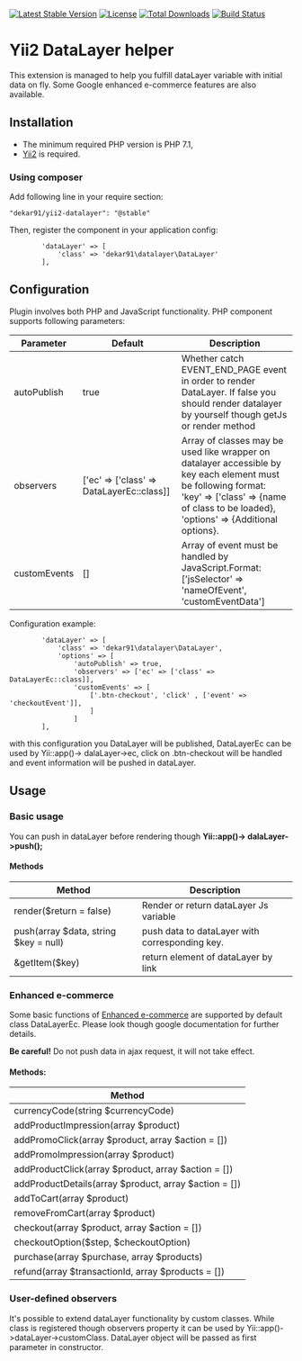 [![Latest Stable Version](https://poser.pugx.org/dekar91/yii2-datalayer/v/stable)](https://packagist.org/packages/dekar91/yii2-datalayer)
[![License](https://poser.pugx.org/dekar91/yii2-datalayer/license)](https://packagist.org/packages/dekar91/yii2-datalayer)
[![Total Downloads](https://poser.pugx.org/dekar91/yii2-datalayer/downloads)](https://packagist.org/packages/dekar91/yii2-datalayer)
[![Build Status](https://travis-ci.org/dekar91/yii2-datalayer.svg?branch=master)](https://travis-ci.org/dekar91/yii2-datalayer)


# Yii2 DataLayer helper

This extension is managed to help you fulfill dataLayer variable with initial data on fly.
Some Google enhanced e-commerce features are also available.

## Installation
* The minimum required PHP version is PHP 7.1,
* [Yii2](https://www.yiiframework.com/) is required.
### Using composer
Add following line in your require section:
```
"dekar91/yii2-datalayer": "@stable"

```
Then, register the component in your application config:
```
        'dataLayer' => [
            'class' => 'dekar91\datalayer\DataLayer'
        ],
```


## Configuration
Plugin involves both PHP and JavaScript functionality. PHP component supports following parameters:

| Parameter  | Default | Description |
| ------------- | ------------- | ------------- |
| autoPublish  | true | Whether catch EVENT_END_PAGE event in order to render DataLayer. If false you should render datalayer by yourself though getJs or render method  |
| observers  | ['ec' => ['class' => DataLayerEc::class]] |Array of classes may be used like wrapper on datalayer accessible by key each element must be following format: 'key' => ['class' => {name of class to be loaded}, 'options' => {Additional options}.   |
| customEvents  | [] | Array of event must be handled by JavaScript.Format: ['jsSelector' => 'nameOfEvent', 'customEventData'] |

Configuration example:
```
        'dataLayer' => [
            'class' => 'dekar91\datalayer\DataLayer',
            'options' => [
                'autoPublish' => true,
                'observers' => ['ec' => ['class' => DataLayerEc::class]],
                'customEvents' => [
                    ['.btn-checkout', 'click' , ['event' => 'checkoutEvent']],
                    ]
                ]
        ],
```

with this configuration you DataLayer will be published, DataLayerEc can be used by Yii::app()-> dalaLayer->ec,
click on .btn-checkout will be handled and event information will be pushed in dataLayer.

## Usage
### Basic usage
You can push in dataLayer before rendering though **Yii::app()-> dalaLayer->push();**

#### Methods
| Method  | Description |
| ------------- | ------------- |
| render($return = false) | Render or return dataLayer Js variable |
| push(array $data, string $key = null) | push data to dataLayer with corresponding key. |
| &getItem($key) | return element of dataLayer by link |

### Enhanced e-commerce
Some basic functions of [Enhanced e-commerce](https://developers.google.com/analytics/devguides/collection/analyticsjs/enhanced-ecommerce) are supported by default class DataLayerEc.
 Please look though google documentation for further details.
 
**Be careful!** Do not push data in ajax request, it will not take effect.

#### Methods:
| Method  |
| ------------- |
|currencyCode(string $currencyCode)|
|addProductImpression(array $product)|
|addPromoClick(array $product, array $action = [])|
|addPromoImpression(array $product)|
|addProductClick(array $product, array $action = [])|
|addProductDetails(array $product, array $action = [])|
|addToCart(array $product)|
|removeFromCart(array $product)|
|checkout(array $product, array $action = [])|
|checkoutOption($step, $checkoutOption)|
|purchase(array $purchase, array $products)|
|refund(array $transactionId, array $products = [])|



### User-defined observers
It's possible to extend dataLayer functionality by custom classes. While class is registered though observers property it can be used by Yii::app()->dataLayer->customClass. DataLayer object will be passed as first parameter in constructor.
